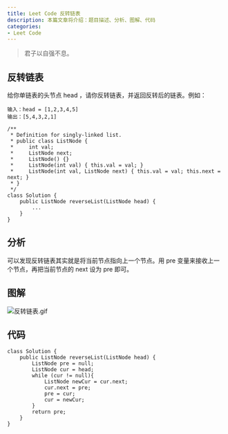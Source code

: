 ```yaml
---
title: Leet Code 反转链表
description: 本篇文章将介绍：题目描述、分析、图解、代码
categories:
- Leet Code
---
```


> 君子以自强不息。

## 反转链表

给你单链表的头节点 head ，请你反转链表，并返回反转后的链表。例如：

```
输入：head = [1,2,3,4,5]
输出：[5,4,3,2,1]
```

```
/**
 * Definition for singly-linked list.
 * public class ListNode {
 *     int val;
 *     ListNode next;
 *     ListNode() {}
 *     ListNode(int val) { this.val = val; }
 *     ListNode(int val, ListNode next) { this.val = val; this.next = next; }
 * }
 */
class Solution {
    public ListNode reverseList(ListNode head) {
        ...
    }
}
```

## 分析
可以发现反转链表其实就是将当前节点指向上一个节点。用 pre 变量来接收上一个节点，再把当前节点的 next 设为 pre 即可。

## 图解
![反转链表.gif](https://pic.leetcode-cn.com/1644312734-siAHvD-%E5%8F%8D%E8%BD%AC%E9%93%BE%E8%A1%A8.gif)

## 代码
```
class Solution {
    public ListNode reverseList(ListNode head) {
        ListNode pre = null;
        ListNode cur = head;
        while (cur != null){
            ListNode newCur = cur.next;
            cur.next = pre;
            pre = cur;
            cur = newCur;
        }
        return pre;
    }
}
```